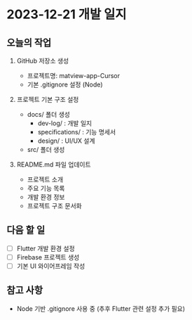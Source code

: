 # 2023-12-21 개발 일지

## 오늘의 작업
1. GitHub 저장소 생성
   - 프로젝트명: matview-app-Cursor
   - 기본 .gitignore 설정 (Node)

2. 프로젝트 기본 구조 설정
   - docs/ 폴더 생성
     - dev-log/ : 개발 일지
     - specifications/ : 기능 명세서
     - design/ : UI/UX 설계
   - src/ 폴더 생성

3. README.md 파일 업데이트
   - 프로젝트 소개
   - 주요 기능 목록
   - 개발 환경 정보
   - 프로젝트 구조 문서화

## 다음 할 일
- [ ] Flutter 개발 환경 설정
- [ ] Firebase 프로젝트 생성
- [ ] 기본 UI 와이어프레임 작성

## 참고 사항
- Node 기반 .gitignore 사용 중 (추후 Flutter 관련 설정 추가 필요)